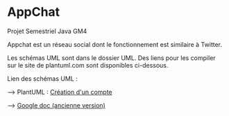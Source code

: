 # AppChat
Projet Semestriel Java GM4

Appchat est un réseau social dont le fonctionnement est similaire à Twitter.

Les schémas UML sont dans le dossier UML. Des liens pour les compiler sur le site de plantuml.com sont disponibles ci-dessous.

Lien des schémas UML : 

--> PlantUML :
	[Création d'un compte](http://www.plantuml.com/plantuml/uml/nLJ1JW8n4BttAoQSCD4Vu60WnXi74sAyc9ZQ3jAuj9jsYiGlShzZVypfKc2HIf2Bnvs-zsRUctR7WQIdkAo4LEGyF0RqekQIKQQMbk2kCcZfe3H3lsAKbYHVPS2ECpM1NXva24_Ew_GXH2h3pMrMW17CsgPg6qN6MOimKBvj614jABUi2GTf1BEIXDkc8bDPPDEJHLGYhrbYUBN7vuaoQDTJQFm9wKbsyurWCfyRjK3uT3oKHY1S4pxRsaKFdg6UKHL2vTwCxGjkPpooUPyu49pDd7DS1RHwcj33ZdDihUUj67TAPe7glInItb1PQ3TMt-mlAxueS9a3ZxOS-ZxpfQDqM7DF_6Fq1zIpxfL7HaoKSj7I9i3hZlx1RY_QXzGw7PtGEl5m_c4lxBtz2Y1ZVe-5nCTyJVbVyGq0)

--> [Google doc (ancienne version)](https://docs.google.com/presentation/d/1BCJ2X_qPnMWmMd2bntis_Sc9sNvZcfbuY4LvZ7GNqfc/edit?usp=sharing)
